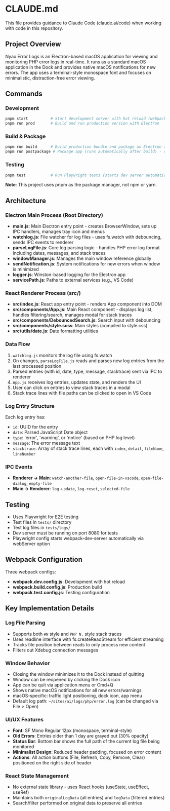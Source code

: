 # CLAUDE.md

This file provides guidance to Claude Code (claude.ai/code) when working with code in this repository.

## Project Overview

Nyao Error Logs is an Electron-based macOS application for viewing and monitoring PHP error logs in real-time. It runs as a standard macOS application in the Dock and provides native macOS notifications for new errors. The app uses a terminal-style monospace font and focuses on minimalistic, distraction-free error viewing.

## Commands

### Development
```bash
pnpm start          # Start development server with hot reload (webpack-dev-server on port 8080)
pnpm run prod       # Build and run production version with Electron
```

### Build & Package
```bash
pnpm run build      # Build production bundle and package as Electron app
pnpm run postpackage # Package app (runs automatically after build) - creates builds in ./builds/
```

### Testing
```bash
pnpm test           # Run Playwright tests (starts dev server automatically on port 8080)
```

**Note**: This project uses pnpm as the package manager, not npm or yarn.

## Architecture

### Electron Main Process (Root Directory)
- **main.js**: Main Electron entry point - creates BrowserWindow, sets up IPC handlers, manages tray icon and menus
- **watchlog.js**: File watcher for log files - uses fs.watch with debouncing, sends IPC events to renderer
- **parseLogFile.js**: Core log parsing logic - handles PHP error log format including dates, messages, and stack traces
- **windowManager.js**: Manages the main window reference globally
- **sendNotification.js**: System notifications for new errors when window is minimized
- **logger.js**: Winston-based logging for the Electron app
- **servicePath.js**: Paths to external services (e.g., VS Code)

### React Renderer Process (src/)
- **src/index.js**: React app entry point - renders App component into DOM
- **src/components/App.js**: Main React component - displays log list, handles filtering/search, manages modal for stack traces
- **src/components/DebouncedSearch.js**: Search input with debouncing
- **src/components/style.scss**: Main styles (compiled to style.css)
- **src/utils/date.js**: Date formatting utilities

### Data Flow
1. `watchlog.js` monitors the log file using fs.watch
2. On changes, `parseLogFile.js` reads and parses new log entries from the last processed position
3. Parsed entries (with id, date, type, message, stacktrace) sent via IPC to renderer
4. `App.js` receives log entries, updates state, and renders the UI
5. User can click on entries to view stack traces in a modal
6. Stack trace lines with file paths can be clicked to open in VS Code

### Log Entry Structure
Each log entry has:
- `id`: UUID for the entry
- `date`: Parsed JavaScript Date object
- `type`: 'error', 'warning', or 'notice' (based on PHP log level)
- `message`: The error message text
- `stacktrace`: Array of stack trace lines, each with `index`, `detail`, `fileName`, `lineNumber`

### IPC Events
- **Renderer → Main**: `watch-another-file`, `open-file-in-vscode`, `open-file-dialog`, `empty-file`
- **Main → Renderer**: `log-update`, `log-reset`, `selected-file`

## Testing

- Uses Playwright for E2E testing
- Test files in `tests/` directory
- Test log files in `tests/logs/`
- Dev server must be running on port 8080 for tests
- Playwright config starts webpack-dev-server automatically via webServer option

## Webpack Configuration

Three webpack configs:
- **webpack.dev.config.js**: Development with hot reload
- **webpack.build.config.js**: Production build
- **webpack.test.config.js**: Testing configuration

## Key Implementation Details

### Log File Parsing
- Supports both `#N` style and `PHP N.` style stack traces
- Uses readline interface with fs.createReadStream for efficient streaming
- Tracks file position between reads to only process new content
- Filters out Xdebug connection messages

### Window Behavior
- Closing the window minimizes it to the Dock instead of quitting
- Window can be reopened by clicking the Dock icon
- App can be quit via application menu or Cmd+Q
- Shows native macOS notifications for all new errors/warnings
- macOS-specific: traffic light positioning, dock icon, app menu
- Default log path: `~/sites/ai/logs/php/error.log` (can be changed via File > Open)

### UI/UX Features
- **Font**: SF Mono Regular 12px (monospace, terminal-style)
- **Old Errors**: Entries older than 1 day are grayed out (30% opacity)
- **Status Bar**: Bottom bar shows the full path of the current log file being monitored
- **Minimalist Design**: Reduced header padding, focused on error content
- **Actions**: All action buttons (File, Refresh, Copy, Remove, Clear) positioned on the right side of header

### React State Management
- No external state library - uses React hooks (useState, useEffect, useRef)
- Maintains both `originalLogData` (all entries) and `logData` (filtered entries)
- Search/filter performed on original data to preserve all entries
